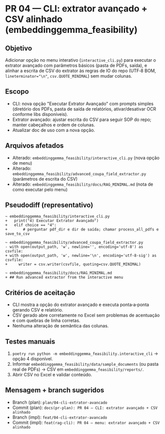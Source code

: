 # PR 04 — CLI: extrator avançado + CSV alinhado (embeddinggemma_feasibility)

## Objetivo
Adicionar opção no menu interativo (`interactive_cli.py`) para executar o extrator avançado com parâmetros básicos (pasta de PDFs, saída), e alinhar a escrita de CSV do extrator às regras de IO do repo (UTF‑8 BOM, `lineterminator="\n"`, `csv.QUOTE_MINIMAL`) sem mudar colunas.

## Escopo
- CLI: nova opção "Executar Extrator Avançado" com prompts simples (diretório dos PDFs, pasta de saída de relatórios, ativar/desativar OCR conforme libs disponíveis).
- Extrator avançado: ajustar escrita do CSV para seguir SOP do repo; manter cabeçalhos e ordem de colunas.
- Atualizar doc de uso com a nova opção.

## Arquivos afetados
- Alterado: `embeddinggemma_feasibility/interactive_cli.py` (nova opção de menu)
- Alterado: `embeddinggemma_feasibility/advanced_coupa_field_extractor.py` (parâmetros de escrita do CSV)
- Alterado: `embeddinggemma_feasibility/docs/RAG_MINIMAL.md` (nota de como executar pelo menu)

## Pseudodiff (representativo)
```
~ embeddinggemma_feasibility/interactive_cli.py
+   print("4) Executar Extrator Avançado")
+   elif choice == "4":
+       # perguntar pdf_dir e dir de saída; chamar process_all_pdfs e save_to_csv

~ embeddinggemma_feasibility/advanced_coupa_field_extractor.py
- with open(output_path, 'w', newline='', encoding='utf-8') as csvfile:
+ with open(output_path, 'w', newline='\n', encoding='utf-8-sig') as csvfile:
+     writer = csv.writer(csvfile, quoting=csv.QUOTE_MINIMAL)

~ embeddinggemma_feasibility/docs/RAG_MINIMAL.md
+ ## Run advanced extractor from the interactive menu
```

## Critérios de aceitação
- CLI mostra a opção do extrator avançado e executa ponta‑a‑ponta gerando CSV e relatório.
- CSV gerado abre corretamente no Excel sem problemas de acentuação e com quebras de linha corretas.
- Nenhuma alteração de semântica das colunas.

## Testes manuais
1) `poetry run python -m embeddinggemma_feasibility.interactive_cli` → opção 4 disponível.
2) Informar `embeddinggemma_feasibility/data/sample_documents` (ou pasta real de PDFs) → CSV em `embeddinggemma_feasibility/reports/`.
3) Abrir CSV no Excel e validar conteúdo.

## Mensagem + branch sugeridos
- Branch (plan): `plan/04-cli-extrator-avancado`
- Commit (plan): `docs(pr-plan): PR 04 — CLI: extrator avançado + CSV alinhado`
- Branch (impl): `feat/04-cli-extrator-avancado`
- Commit (impl): `feat(rag-cli): PR 04 — menu: extrator avançado + CSV alinhado`
